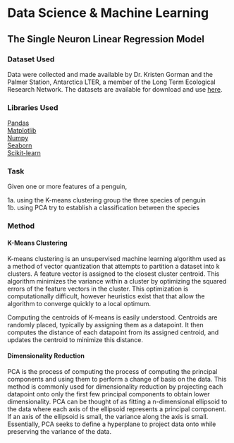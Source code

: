 # Data Science & Machine Learning
## The Single Neuron Linear Regression Model

### Dataset Used
Data were collected and made available by Dr. Kristen Gorman and the Palmer Station, Antarctica LTER, a member of the Long Term Ecological Research Network. The datasets are available for download and use [here](https://www.kaggle.com/datasets/parulpandey/palmer-archipelago-antarctica-penguin-data). 

### Libraries Used
[Pandas](https://pandas.pydata.org/) <br>
[Matplotlib](https://matplotlib.org/) <br>
[Numpy](https://numpy.org/) <br>
[Seaborn](https://seaborn.pydata.org/) <br>
[Scikit-learn](https://scikit-learn.org/) <br>

### Task

Given one or more features of a penguin,

1a. using the K-means clustering group the three species of penguin  <br> 
1b. using PCA try to establish a classification between the species <br>

### Method

#### K-Means Clustering

K-means clustering is an unsupervised machine learning algorithm used as a method of vector quantization that attempts to partition a dataset into k clusters. A feature vector is assigned to the closest cluster centroid. This algorithm minimizes the variance within a cluster by optimizing the squared errors of the feature vectors in the cluster. This optimization is computationally difficult, however heuristics exist that that allow the algorithm to converge quickly to a local optimum.

Computing the centroids of K-means is easily understood. Centroids are randomly placed, typically by assigning them as a datapoint. It then computes the distance of each datapoint from its assigned centroid, and updates the centroid to minimize this distance. 

#### Dimensionality Reduction

PCA is the process of computing the process of computing the principal components and using them to perform a change of basis on the data. This method is commonly used for dimensionality reduction by projecting each datapoint onto only the first few principal components to obtain lower dimensionality. PCA can be thought of as fitting a n-dimensional ellipsoid to the data where each axis of the ellipsoid represents a principal component. If an axis of the ellipsoid is small, the variance along the axis is small. Essentially, PCA seeks to define a hyperplane to project data onto while preserving the variance of the data.